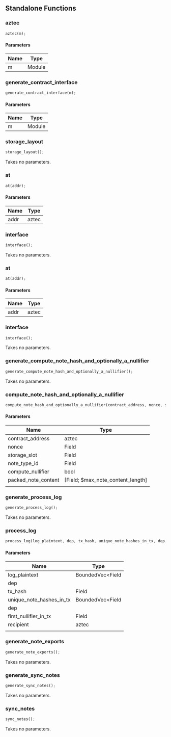 ## Standalone Functions

### aztec

```rust
aztec(m);
```

#### Parameters
| Name | Type |
| --- | --- |
| m | Module |

### generate_contract_interface

```rust
generate_contract_interface(m);
```

#### Parameters
| Name | Type |
| --- | --- |
| m | Module |

### storage_layout

```rust
storage_layout();
```

Takes no parameters.

### at

```rust
at(addr);
```

#### Parameters
| Name | Type |
| --- | --- |
| addr | aztec |

### interface

```rust
interface();
```

Takes no parameters.

### at

```rust
at(addr);
```

#### Parameters
| Name | Type |
| --- | --- |
| addr | aztec |

### interface

```rust
interface();
```

Takes no parameters.

### generate_compute_note_hash_and_optionally_a_nullifier

```rust
generate_compute_note_hash_and_optionally_a_nullifier();
```

Takes no parameters.

### compute_note_hash_and_optionally_a_nullifier

```rust
compute_note_hash_and_optionally_a_nullifier(contract_address, nonce, storage_slot, note_type_id, compute_nullifier, packed_note_content, );
```

#### Parameters
| Name | Type |
| --- | --- |
| contract_address | aztec |
| nonce | Field |
| storage_slot | Field |
| note_type_id | Field |
| compute_nullifier | bool |
| packed_note_content | [Field; $max_note_content_length] |
|  |  |

### generate_process_log

```rust
generate_process_log();
```

Takes no parameters.

### process_log

```rust
process_log(log_plaintext, dep, tx_hash, unique_note_hashes_in_tx, dep, first_nullifier_in_tx, recipient, );
```

#### Parameters
| Name | Type |
| --- | --- |
| log_plaintext | BoundedVec&lt;Field |
| dep |  |
| tx_hash | Field |
| unique_note_hashes_in_tx | BoundedVec&lt;Field |
| dep |  |
| first_nullifier_in_tx | Field |
| recipient | aztec |
|  |  |

### generate_note_exports

```rust
generate_note_exports();
```

Takes no parameters.

### generate_sync_notes

```rust
generate_sync_notes();
```

Takes no parameters.

### sync_notes

```rust
sync_notes();
```

Takes no parameters.

